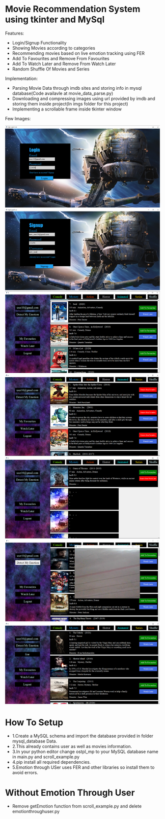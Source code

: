 # Movie Recommendation System using tkinter and MySql

Features:
* Login/Signup Functionality
* Showing Movies according to categories
* Recommending movies based on live emotion tracking using FER
* Add To Favourites and Remove From Favourites
* Add To Watch Later and Remove From Watch Later
* Random Shuffle Of Movies and Series

Implementation:
* Parsing Movie Data through imdb sites and storing info in mysql database(Code availavle at movie_data_parse.py)
* Downloading and compressing images using url provided by imdb and storing them inside project(In imgs folder for this project)
* Implementing a scrollable frame inside tkinter window

Few Images:

![](sampleImages/mm2.png)
![](sampleImages/mm8.png)
![](sampleImages/mm3.png)
![](sampleImages/mm4.png)
![](sampleImages/mm5.png)
![](sampleImages/mm6.png)
![](sampleImages/mm9.png)

# How To Setup

* 1.Create a MySQL schema and import the database provided in folder mysql_database Data.
* 2.This already contains user as well as movies information.
* 3.In your python editor change ostpl_mp to your MySQL database name in main.py and scroll_example.py
* 4.pip install all required dependencies.
* 5.Emotion through USer uses FER and other libraries so install them to avoid errors.


# Without Emotion Through User
* Remove getEmotion function from scroll_example.py and delete emotionthroughuser.py
